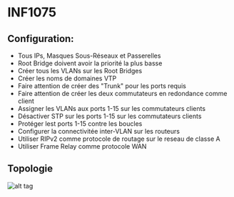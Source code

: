 # INF1075

## Configuration:

- Tous IPs, Masques Sous-Réseaux et Passerelles
- Root Bridge doivent avoir la priorité la plus basse
- Créer tous les VLANs sur les Root Bridges
- Créer les noms de domaines VTP
- Faire attention de créer des "Trunk" pour les ports requis
- Faire attention de créer les deux commutateurs en redondance comme client
- Assigner les VLANs aux ports 1-15 sur les commutateurs clients
- Désactiver STP sur les ports 1-15 sur les commutateurs clients
- Protéger lest ports 1-15 contre les boucles
- Configurer la connectivitée inter-VLAN sur les routeurs
- Utiliser RIPv2 comme protocole de routage sur le reseau de classe A
- Utiliser Frame Relay comme protocole WAN 

## Topologie

![alt tag](https://github.com/setrar/INF1075/blob/master/0.FrameRelay/FrameRelay.png)
